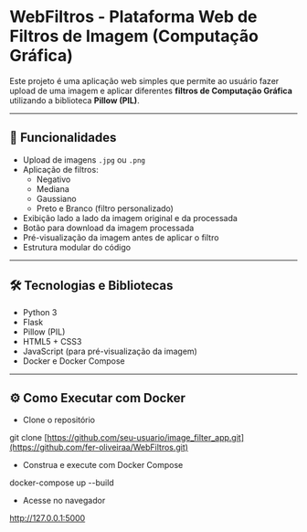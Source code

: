 # WebFiltros - Plataforma Web de Filtros de Imagem (Computação Gráfica)

Este projeto é uma aplicação web simples que permite ao usuário fazer upload de uma imagem e aplicar diferentes **filtros de Computação Gráfica** utilizando a biblioteca **Pillow (PIL)**.

---

## 🚀 Funcionalidades

- Upload de imagens `.jpg` ou `.png`
- Aplicação de filtros:
  - Negativo
  - Mediana
  - Gaussiano
  - Preto e Branco (filtro personalizado)
- Exibição lado a lado da imagem original e da processada
- Botão para download da imagem processada
- Pré-visualização da imagem antes de aplicar o filtro
- Estrutura modular do código

---

## 🛠️ Tecnologias e Bibliotecas

- Python 3  
- Flask  
- Pillow (PIL)  
- HTML5 + CSS3  
- JavaScript (para pré-visualização da imagem)  
- Docker e Docker Compose  

---


## ⚙️ Como Executar com Docker

- Clone o repositório

git clone [https://github.com/seu-usuario/image_filter_app.git](https://github.com/fer-oliveiraa/WebFiltros.git)

- Construa e execute com Docker Compose

docker-compose up --build

- Acesse no navegador

http://127.0.0.1:5000

